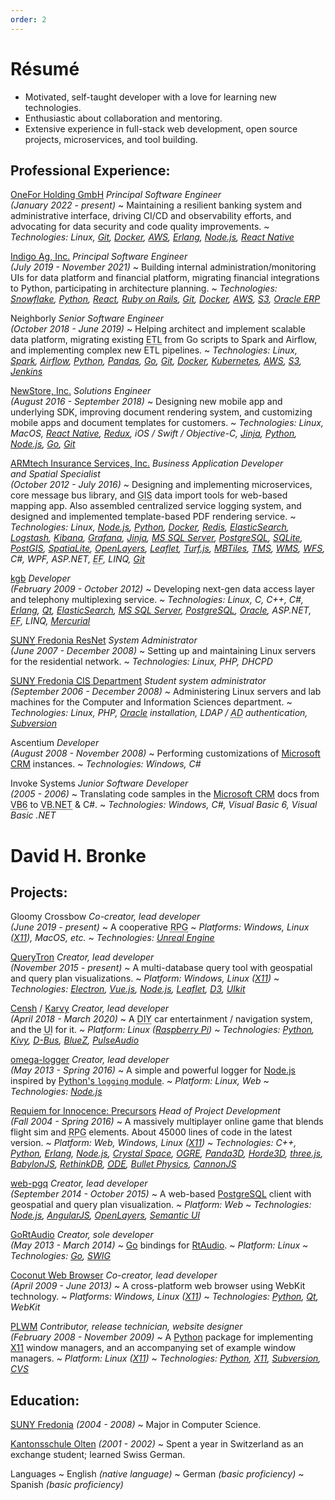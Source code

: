 ```yaml
---
order: 2
---
```


# Résumé

[Airflow]: https://airflow.apache.org/
[AngularJS]: https://angularjs.org/
[ArchLinux]: https://www.archlinux.org/
[ARMtech Insurance Services, Inc.]: http://armt.com/
[Atom]: https://atom.io/
[AWS]: https://aws.amazon.com/
[BabylonJS]: https://www.babylonjs.com/
[Bazaar]: http://bazaar.canonical.com/en/
[BlueZ]: http://www.bluez.org/
[Bootstrap]: http://getbootstrap.com/
[Bullet Physics]: http://bulletphysics.org/wordpress/
[CannonJS]: http://www.cannonjs.org/
[Censh]: https://hackaday.io/project/157460-censh
[CentOS]: https://www.centos.org/
[Coconut Web Browser]: https://osdn.net/projects/coconut/
[Crystal Space]: http://www.crystalspace3d.org/
[CVS]: http://www.nongnu.org/cvs/
[D3]: https://d3js.org/
[D-Bus]: https://www.freedesktop.org/wiki/Software/dbus/
[Django]: https://www.djangoproject.com/
[Docker]: https://www.docker.com/
[ElasticSearch]: https://www.elastic.co/
[Electron]: http://electron.atom.io/
[Erlang]: http://www.erlang.org/
[ES2015]: https://www.ecma-international.org/ecma-262/6.0/
[Express]: http://expressjs.com/
[fttpwm]: https://osdn.net/projects/fttpwm/
[Gentoo]: https://www.gentoo.org/
[Git]: http://git-scm.com/
[Go]: https://golang.org/
[GoRtAudio]: https://github.com/whitelynx/gortaudio
[Grafana]: https://grafana.com/
[Horde3D]: http://www.horde3d.org/
[Indigo Ag, Inc.]: https://www.indigoag.com/
[Jenkins]: https://jenkins.io/
[Jinja]: http://jinja.pocoo.org/
[JIRA]: https://www.atlassian.com/software/jira
[Kantonsschule Olten]: https://kantiolten.so.ch/
[Karvy]: https://github.com/whitelynx/karvy
[kgb]: http://www.kgb.com/
[Kibana]: https://www.elastic.co/products/kibana
[Kivy]: https://kivy.org/
[Koa]: http://koajs.in/
[Kubernetes]: https://kubernetes.io/
[Leaflet]: http://leafletjs.com/
[Logstash]: https://www.elastic.co/products/logstash
[Manjaro]: https://manjaro.org/
[MBTiles]: https://github.com/mapbox/mbtiles-spec
[Mercurial]: https://www.mercurial-scm.org/
[Microsoft CRM]: https://en.wikipedia.org/wiki/Microsoft_Dynamics_CRM
[Microsoft Visual Studio]: https://www.visualstudio.com/
[MongoDB]: https://www.mongodb.com/
[MS SQL Server]: http://www.microsoft.com/sqlserver/
[MySQL]: https://www.mysql.com/
[NeoVim]: https://neovim.io/
[NewStore, Inc.]: https://www.newstore.com/
[Node.js]: https://nodejs.org/
[ODE]: http://ode.org/
[OGRE]: https://www.ogre3d.org/
[omega-logger]: https://github.com/Morgul/omega-logger
[OneFor Holding GmbH]: https://www.onefor.com/
[OpenLayers]: http://openlayers.org/
[Oracle]: http://www.oracle.com/
[Oracle ERP]: https://www.oracle.com/erp/
[Panda3D]: http://www.panda3d.org/
[Pandas]: https://pandas.pydata.org/
[PLWM]: http://plwm.sourceforge.net
[PostGIS]: http://postgis.net/
[PostgreSQL]: https://www.postgresql.org/
[pqrs]: https://bitbucket.org/whitelynx/pqrs
[PulseAudio]: https://www.freedesktop.org/wiki/Software/PulseAudio/
[PyCharm]: http://www.jetbrains.com/pycharm/
[Python]: http://www.python.org/
[Python's `logging` module]: https://docs.python.org/2/library/logging.html
[Python-Xlib]: http://python-xlib.sourceforge.net
[Qt]: http://www.qt.io/
[QtQuick]: http://www.qt.io/qt-quick/
[QueryTron]: https://gitlab.com/whitelynx/querytron
[Raspberry Pi]: https://www.raspberrypi.org/products/raspberry-pi-3-model-b-plus/
[React]: https://reactjs.org/
[React Native]: https://facebook.github.io/react-native/
[RedHat]: http://www.redhat.com/
[Redis]: https://redis.io/
[Redux]: https://redux.js.org/
[Requiem for Innocence: Precursors]: https://github.com/SkewedAspect/rfi-webgl-client
[RethinkDB]: https://www.rethinkdb.com/
[Riak KV]: http://basho.com/products/riak-kv/
[Riot.js]: http://riotjs.com/
[RtAudio]: http://www.music.mcgill.ca/~gary/rtaudio/
[Ruby on Rails]: https://rubyonrails.org/
[S3]: https://aws.amazon.com/s3/
[Saint Francis High School]: https://www.stfrancishigh.org/
[Semantic UI]: http://semantic-ui.com/
[Slackware]: http://www.slackware.com/
[Snowflake]: https://www.snowflake.com/
[Spark]: https://spark.apache.org/
[SpatiaLite]: https://www.gaia-gis.it/fossil/libspatialite/index
[SQLite]: https://sqlite.org/
[Subversion]: https://subversion.apache.org/
[SUNY Fredonia]: https://www.fredonia.edu/
[SUNY Fredonia Computer and Information Sciences Department]: http://home.fredonia.edu/cis
[SUNY Fredonia ResNet]: http://home.fredonia.edu/its/resnet
[SWIG]: http://www.swig.org/
[three.js]: https://threejs.org/
[TMS]: https://wiki.osgeo.org/index.php?title=Tile_Map_Service_Specification
[Trello]: https://trello.com/
[Turf.js]: http://turfjs.org/
[Ubuntu]: http://www.ubuntu.com/
[UIkit]: http://getuikit.com/
[Unreal Engine]: https://www.unrealengine.com/en-US/what-is-unreal-engine-4
[Vim]: http://www.vim.org/
[Vue.js]: http://vuejs.org/
[Vuex]: https://vuex.vuejs.org/en/
[Waffle.io]: https://waffle.io/
[web-pgq]: https://github.com/whitelynx/web-pgq
[WebStorm]: https://www.jetbrains.com/webstorm/
[Weex]: https://weex.apache.org/
[WFS]: http://www.opengeospatial.org/standards/wfs
[WMS]: http://www.opengeospatial.org/standards/wms
[X11]: https://www.wikiwand.com/en/X_Window_System


- Motivated, self-taught developer with a love for learning new technologies.
- Enthusiastic about collaboration and mentoring.
- Extensive experience in full-stack web development, open source projects, microservices, and tool building.


Professional Experience:
------------------------

[OneFor Holding GmbH][] _Principal Software Engineer<br>(January 2022 - present)_
  ~ Maintaining a resilient banking system and administrative interface, driving CI/CD and observability efforts, and advocating for data security and code quality improvements.
  ~ _Technologies: Linux, [Git][], [Docker][], [AWS][], [Erlang][], [Node.js][], [React Native][]_

[Indigo Ag, Inc.][] _Principal Software Engineer<br>(July 2019 - November 2021)_
  ~ Building internal administration/monitoring UIs for data platform and financial platform, migrating financial integrations to Python, participating in architecture planning.
  ~ _Technologies: [Snowflake][], [Python][], [React][], [Ruby on Rails][], [Git][], [Docker][], [AWS][], [S3][], [Oracle ERP][]_

Neighborly _Senior Software Engineer<br>(October 2018 - June 2019)_
  ~ Helping architect and implement scalable data platform, migrating existing <abbr title="extract, transform, load">ETL</abbr> from Go scripts to Spark and Airflow, and implementing complex new ETL pipelines.
  ~ _Technologies: Linux, [Spark][], [Airflow][], [Python][], [Pandas][], [Go][], [Git][], [Docker][], [Kubernetes][], [AWS][], [S3][], [Jenkins][]_

[NewStore, Inc.][] _Solutions Engineer<br>(August 2016 - September 2018)_
  ~ Designing new mobile app and underlying SDK, improving document rendering system, and customizing mobile apps and document templates for customers.
  ~ _Technologies: Linux, MacOS, [React Native][], [Redux][], iOS / Swift / Objective-C, [Jinja][], [Python][], [Node.js][], [Go][], [Git][]_

[ARMtech Insurance Services, Inc.][] _Business Application Developer<br>and Spatial Specialist<br>(October 2012 - July 2016)_
  ~ Designing and implementing microservices, core message bus library, and <abbr title="geographic information system">GIS</abbr> data import tools for web-based mapping app. Also assembled centralized service logging system, and designed and implemented template-based PDF rendering service.
  ~ _Technologies: Linux, [Node.js][], [Python][], [Docker][], [Redis][], [ElasticSearch][], [Logstash][], [Kibana][], [Grafana][], [Jinja][], [MS SQL Server][], [PostgreSQL][], [SQLite][], [PostGIS][], [SpatiaLite][], [OpenLayers][], [Leaflet][], [Turf.js][], [MBTiles][], [TMS][], [WMS][], [WFS][], C#, WPF, ASP.NET, <abbr title="Entity Framework">EF</abbr>, LINQ, [Git][]_

[kgb][] _Developer<br>(February 2009 - October 2012)_
  ~ Developing next-gen data access layer and telephony multiplexing service.
  ~ _Technologies: Linux, C, C++, C#, [Erlang][], [Qt][], [ElasticSearch][], [MS SQL Server][], [PostgreSQL][], [Oracle][], ASP.NET, <abbr title="Entity Framework">EF</abbr>, LINQ, [Mercurial][]_

[<abbr title="State University of New York">SUNY</abbr> Fredonia ResNet][SUNY Fredonia ResNet] _System Administrator<br>(June 2007 - December 2008)_
  ~ Setting up and maintaining Linux servers for the residential network.
  ~ _Technologies: Linux, PHP, DHCPD_

[<abbr title="State University of New York">SUNY</abbr> Fredonia <abbr title="Computer and Information Sciences">CIS</abbr> Department][SUNY Fredonia Computer and Information Sciences Department] _Student system administrator<br>(September 2006 - December 2008)_
  ~ Administering Linux servers and lab machines for the Computer and Information Sciences department.
  ~ _Technologies: Linux, PHP, [Oracle][] installation, LDAP / <abbr title="Active Directory">AD</abbr> authentication, [Subversion][]_

Ascentium _Developer<br>(August 2008 - November 2008)_
  ~ Performing customizations of [Microsoft CRM][] instances.
  ~ _Technologies: Windows, C#_

Invoke Systems _Junior Software Developer<br>(2005 - 2006)_
  ~ Translating code samples in the [Microsoft CRM][] docs from <abbr title="Visual Basic 6">VB6</abbr> to <abbr title="Visual Basic .NET">VB.NET</abbr> & C#.
  ~ _Technologies: Windows, C#, Visual Basic 6, Visual Basic .NET_


<h1 class="print-only pagebreak">
 <span class="fn">David H. Bronke</span>
</h1>


Projects:
---------

Gloomy Crossbow _Co-creator, lead developer<br>(June 2019 - present)_
  ~ A cooperative <abbr title="role-playing game">RPG</abbr>
  ~ _Platforms: Windows, Linux ([X11][]), MacOS, etc._
  ~ _Technologies: [Unreal Engine][]_

[QueryTron][] _Creator, lead developer<br>(November 2015 - present)_
  ~ A multi-database query tool with geospatial and query plan visualizations.
  ~ _Platform: Windows, Linux ([X11][])_
  ~ _Technologies: [Electron][], [Vue.js][], [Node.js][], [Leaflet][], [D3][], [UIkit][]_

[Censh][] / [Karvy][] _Creator, lead developer<br>(April 2018 - March 2020)_
  ~ A <abbr title="do-it-yourself">DIY</abbr> car entertainment / navigation system, and the <abbr title="user interface">UI</abbr> for it.
  ~ _Platform: Linux ([Raspberry Pi][])_
  ~ _Technologies: [Python][], [Kivy][], [D-Bus][], [BlueZ][], [PulseAudio][]_

[omega-logger][] _Creator, lead developer<br>(May 2013 - Spring 2016)_
  ~ A simple and powerful logger for [Node.js][] inspired by [Python's `logging` module][].
  ~ _Platform: Linux, Web_
  ~ _Technologies: [Node.js][]_

[Requiem for Innocence: Precursors][] _Head of Project Development<br>(Fall 2004 - Spring 2016)_
  ~ A massively multiplayer online game that blends flight sim and <abbr title="role-playing game">RPG</abbr> elements. About 45000 lines of code in the latest version.
  ~ _Platform: Web, Windows, Linux ([X11][])_
  ~ _Technologies: C++, [Python][], [Erlang][], [Node.js][], [Crystal Space][], [OGRE][], [Panda3D][], [Horde3D][], [three.js][], [BabylonJS][], [RethinkDB][], [<abbr title="Open Dynamics Engine">ODE</abbr>][ODE], [Bullet Physics][], [CannonJS][]_

[web-pgq][] _Creator, lead developer<br>(September 2014 - October 2015)_
  ~ A web-based [PostgreSQL][] client with geospatial and query plan visualization.
  ~ _Platform: Web_
  ~ _Technologies: [Node.js][], [AngularJS][], [OpenLayers][], [Semantic UI][]_

[GoRtAudio][] _Creator, sole developer<br>(May 2013 - March 2014)_
  ~ [Go][] bindings for [RtAudio][].
  ~ _Platform: Linux_
  ~ _Technologies: [Go][], [SWIG][]_

[Coconut Web Browser][] _Co-creator, lead developer<br>(April 2009 - June 2013)_
  ~ A cross-platform web browser using WebKit technology.
  ~ _Platforms: Windows, Linux ([X11][])_
  ~ _Technologies: [Python][], [Qt][], WebKit_

[PLWM][] _Contributor, release technician, website&nbsp;designer<br>(February 2008 - November 2009)_
  ~ A [Python][] package for implementing [X11][] window managers, and an accompanying set of example window managers.
  ~ _Platform: Linux ([X11][])_
  ~ _Technologies: [Python][], [X11][], [Subversion][], [CVS][]_


Education:
----------

[<abbr title="State University of New York">SUNY</abbr> Fredonia][SUNY Fredonia] _(2004 - 2008)_
  ~ Major in Computer Science.

[Kantonsschule Olten][] _(2001 - 2002)_
  ~ Spent a year in Switzerland as an exchange student; learned Swiss German.

Languages
  ~ English _(native language)_
  ~ German _(basic proficiency)_
  ~ Spanish _(basic proficiency)_
